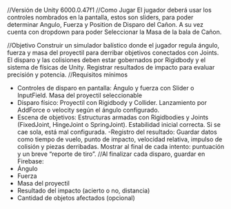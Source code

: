 //Versión de Unity 6000.0.47f1
//Como Jugar
El jugador deberá usar los controles nombrados en la pantalla, estos son sliders, para poder determinar Angulo, Fuerza y Position de Disparo del Cañon.
A su vez cuenta con dropdown para poder Seleccionar la Masa de la bala de Cañon.


//Objetivo
Construir un simulador balístico donde el jugador regula ángulo, fuerza y masa del proyectil para derribar objetivos conectados con Joints. El disparo y las colisiones deben estar gobernados por Rigidbody y el sistema de físicas de Unity. Registrar resultados de impacto para evaluar precisión y potencia.
//Requisitos mínimos
- Controles de disparo en pantalla:
Ángulo y fuerza con Slider o InputField.
Masa del proyectil seleccionable
- Disparo físico:
Proyectil con Rigidbody y Collider.
Lanzamiento por AddForce o velocity según el ángulo configurado.
- Escena de objetivos:
Estructuras armadas con Rigidbodies y Joints (FixedJoint, HingeJoint o SpringJoint).
Estabilidad inicial correcta. Si se cae sola, está mal configurada.
-Registro del resultado:
Guardar datos como tiempo de vuelo, punto de impacto, velocidad relativa, impulso de colisión y piezas derribadas.
Mostrar al final de cada intento: puntuación y un breve “reporte de tiro”.
//Al finalizar cada disparo, guardar en Firebase:
- Ángulo
- Fuerza
- Masa del proyectil
- Resultado del impacto (acierto o no, distancia)
- Cantidad de objetos afectados (opcional)
